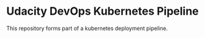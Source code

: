 # Udacity DevOps Kubernetes Pipeline
This repository forms part of a kubernetes deployment pipeline.
